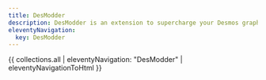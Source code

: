 ```yaml
---
title: DesModder
description: DesModder is an extension to supercharge your Desmos graph experience
eleventyNavigation:
  key: DesModder
---
```


{{ collections.all | eleventyNavigation: "DesModder" | eleventyNavigationToHtml }}

